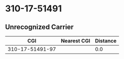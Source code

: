# 310-17-51491
## Unrecognized Carrier


| CGI | Nearest CGI | Distance |
|-----|-------------|----------|
| 310-17-51491-97 |  | 0.0 |

